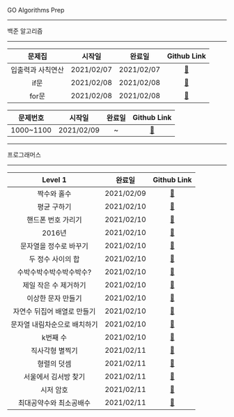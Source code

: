 GO Algorithms Prep
***
백준 알고리즘
***
|             문제집              |   시작일   |   완료일   |       Github Link      |  
| :---------------------------: |:------:|:-----:|:--------------------: | 
|         입출력과 사칙연산        |2021/02/07 | 2021/02/07|[:link:](./baekjoon/입출력과_사칙연산) |
|         if문        |2021/02/08 |2021/02/08|[:link:](./baekjoon/if문) |
|         for문        |2021/02/08 |2021/02/08|[:link:](./baekjoon/for문) |


|             문제번호              |   시작일   |   완료일   |       Github Link      |  
| :---------------------------: |:------:|:-----:|:--------------------: | 
|         1000~1100        |2021/02/09 |~|[:link:](./baekjoon/1000_1100) |

***
프로그래머스
***
|             Level 1             |   완료일   |       Github Link      |  
| :---------------------------: |:-----:|:--------------------: | 
|         짝수와 홀수        |2021/02/09 |[:link:](./programmers/level_1/짝수와_홀수.go) |
|         평균 구하기        |2021/02/10 |[:link:](./programmers/level_1/평균_구하기.go) |
|         핸드폰 번호 가리기        |2021/02/10 |[:link:](./programmers/level_1/핸드폰_번호_가리기.go) |
|         2016년        |2021/02/10 |[:link:](./programmers/level_1/2016년.go) |
|         문자열을 정수로 바꾸기        |2021/02/10 |[:link:](./programmers/level_1/문자열_정수로_바꾸기.go) |
|         두 정수 사이의 합        |2021/02/10 |[:link:](./programmers/level_1/두_정수_사이의_합.go) |
|         수박수박수박수박수박수?        |2021/02/10 |[:link:](./programmers/level_1/수박수박수박수박수박수.go) |
|         제일 작은 수 제거하기        |2021/02/10 |[:link:](./programmers/level_1/제일_작은_수_제거하기.go) |
|         이상한 문자 만들기        |2021/02/10 |[:link:](./programmers/level_1/이상한_문자_만들기.go) |
|         자연수 뒤집어 배열로 만들기        |2021/02/10 |[:link:](./programmers/level_1/자연수_뒤집어_배열로_만들기.go) |
|         문자열 내림차순으로 배치하기       |2021/02/10 |[:link:](./programmers/level_1/문자열_내림차순으로_배치하기.go) |
|         k번째 수       |2021/02/10 |[:link:](./programmers/level_1/k번째수.go) |
|         직사각형 별찍기       |2021/02/11 |[:link:](./programmers/level_1/직사각형_별찍기.go) |
|         형렬의 덧셈    |2021/02/11 |[:link:](./programmers/level_1/행렬의_덧셈.go) |
|         서울에서 김서방 찾기    |2021/02/11 |[:link:](./programmers/level_1/서울에서_김서방_찾기.go) |
|         시저 암호    |2021/02/11 |[:link:](./programmers/level_1/시저_암호.go) |
|         최대공약수와 최소공배수   |2021/02/11 |[:link:](./programmers/level_1/최대공약수와_최소공배수.go) |


